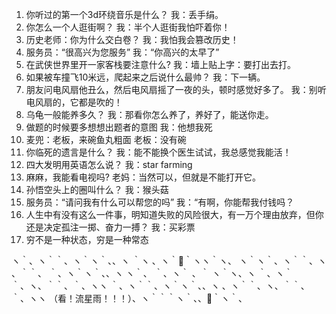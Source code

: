 1. 你听过的第一个3d环绕音乐是什么？ 我：丢手绢。
2. 你怎么一个人逛街啊？ 我：半个人逛街我怕吓着你！
3. 历史老师：你为什么交白卷？ 我：我怕我会篡改历史！
4. 服务员：“很高兴为您服务” 我：“你高兴的太早了”
5. 在武侠世界里开一家客栈要注意什么? 我：墙上贴上字：要打出去打。
6. 如果被车撞飞10米远，爬起来之后说什么最帅？ 我：下一辆。
7. 朋友问电风扇他丑么，然后电风扇摇了一夜的头，顿时感觉好多了。 我：别听电风扇的，它都是吹的！
8. 乌龟一般能养多久？ 我：那看你怎么养了，养好了，能送你走。
9. 做题的时候要多想想出题者的意图 我：他想我死
10. 麦兜：老板，来碗鱼丸粗面 老板：没有碗
11. 你临死的遗言是什么？ 我：能不能换个医生试试，我总感觉我能活！
12. 四大发明用英语怎么说？ 我：star farming
13. 麻麻，我能看电视吗? 老妈：当然可以，但就是不能打开它。
14. 孙悟空头上的圈叫什么？ 我：猴头菇
15. 服务员：“请问我有什么可以帮您的吗” 我：“有啊，你能帮我付钱吗？
16. 人生中有没有这么一件事，明知道失败的风险很大，有一万个理由放弃，但你还是决定孤注一掷、奋力一搏？ 我：买彩票
17. 穷不是一种状态，穷是一种常态




ヽ｀、ヽ｀｀、ヽ｀ヽ｀、、ヽ ｀ヽ 、ヽ｀🌙｀ヽヽ｀ヽ、
ヽ｀ヽ｀、ヽ｀｀、ヽ 、｀｀、 ｀、ヽ｀ヽ｀、、ヽ ヽ｀、
｀、ヽ｀ 、｀ ヽ｀ヽ、ヽ ｀、ヽ｀｀、ヽ、｀｀、｀、ヽヽ
｀、ヽ｀｀、ヽ｀ヽ｀、、ヽ 、ヽ｀｀、ヽ、｀｀、｀、ヽヽ
（看！流星雨！！！）、ヽ｀｀｀ヽ｀、、🚶｀ヽ｀、


